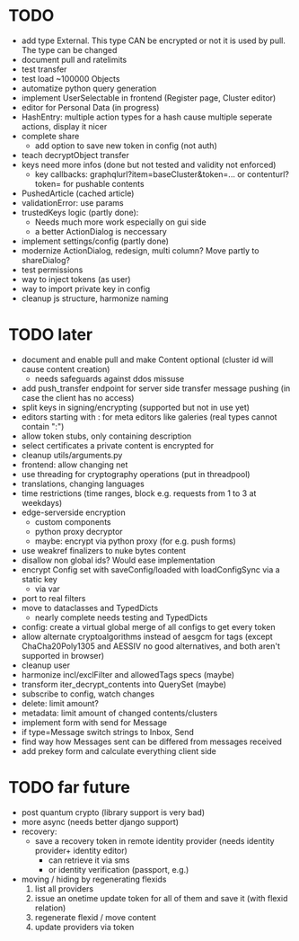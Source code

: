 # TODO

-   add type External. This type CAN be encrypted or not it is used by pull. The type can be changed
-   document pull and ratelimits
-   test transfer
-   test load ~100000 Objects
-   automatize python query generation
-   implement UserSelectable in frontend (Register page, Cluster editor)
-   editor for Personal Data (in progress)
-   HashEntry: multiple action types for a hash cause multiple seperate actions, display it nicer
-   complete share
    -   add option to save new token in config (not auth)
-   teach decryptObject transfer
-   keys need more infos (done but not tested and validity not enforced)
    -   key callbacks: graphqlurl?item=baseCluster&token=... or contenturl?token= for pushable contents
-   PushedArticle (cached article)
-   validationError: use params
-   trustedKeys logic (partly done):
    -   Needs much more work especially on gui side
    -   a better ActionDialog is neccessary
-   implement settings/config (partly done)
-   modernize ActionDialog, redesign, multi column? Move partly to shareDialog?
-   test permissions
-   way to inject tokens (as user)
-   way to import private key in config
-   cleanup js structure, harmonize naming

# TODO later

-   document and enable pull and make Content optional (cluster id will cause content creation)
    -   needs safeguards against ddos missuse
-   add push_transfer endpoint for server side transfer message pushing (in case the client has no access)
-   split keys in signing/encrypting (supported but not in use yet)
-   editors starting with : for meta editors like galeries (real types cannot contain ":")
-   allow token stubs, only containing description
-   select certificates a private content is encrypted for
-   cleanup utils/arguments.py
-   frontend: allow changing net
-   use threading for cryptography operations (put in threadpool)
-   translations, changing languages
-   time restrictions (time ranges, block e.g. requests from 1 to 3 at weekdays)
-   edge-serverside encryption
    -   custom components
    -   python proxy decryptor
    -   maybe: encrypt via python proxy (for e.g. push forms)
-   use weakref finalizers to nuke bytes content
-   disallow non global ids? Would ease implementation
-   encrypt Config set with saveConfig/loaded with loadConfigSync via a static key
    -   via var
-   port to real filters
-   move to dataclasses and TypedDicts
    -   nearly complete needs testing and TypedDicts
-   config: create a virtual global merge of all configs to get every token
-   allow alternate cryptoalgorithms instead of aesgcm for tags (except ChaCha20Poly1305 and AESSIV no good alternatives, and both aren't supported in browser)
-   cleanup user
-   harmonize incl/exclFilter and allowedTags specs (maybe)
-   transform iter_decrypt_contents into QuerySet (maybe)
-   subscribe to config, watch changes
-   delete: limit amount?
-   metadata: limit amount of changed contents/clusters
-   implement form with send for Message
-   if type=Message switch strings to Inbox, Send
-   find way how Messages sent can be differed from messages received
-   add prekey form and calculate everything client side

# TODO far future

-   post quantum crypto (library support is very bad)
-   more async (needs better django support)
-   recovery:
    -   save a recovery token in remote identity provider (needs identity provider+ identity editor)
        -   can retrieve it via sms
        -   or identity verification (passport, e.g.)
-   moving / hiding by regenerating flexids
    1. list all providers
    2. issue an onetime update token for all of them and save it (with flexid relation)
    3. regenerate flexid / move content
    4. update providers via token
